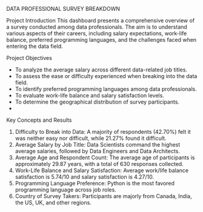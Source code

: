 DATA PROFESSIONAL SURVEY BREAKDOWN

Project Introduction
This dashboard presents a comprehensive overview of a survey conducted among data professionals. The aim is to understand various aspects of their careers, including salary expectations, work-life balance, preferred programming languages, and the challenges faced when entering the data field.

Project Objectives
- To analyze the average salary across different data-related job titles.
- To assess the ease or difficulty experienced when breaking into the data field.
- To identify preferred programming languages among data professionals.
- To evaluate work-life balance and salary satisfaction levels.
- To determine the geographical distribution of survey participants.
- 
Key Concepts and Results
1. Difficulty to Break into Data: A majority of respondents (42.70%) felt it was neither easy nor difficult, while 21.27% found it difficult.
2. Average Salary by Job Title: Data Scientists command the highest average salaries, followed by Data Engineers and Data Architects.
3. Average Age and Respondent Count: The average age of participants is approximately 29.87 years, with a total of 630 responses collected.
4. Work-Life Balance and Salary Satisfaction: Average work/life balance satisfaction is 5.74/10 and salary satisfaction is 4.27/10.
5. Programming Language Preference: Python is the most favored programming language across job roles.
6. Country of Survey Takers: Participants are majorly from Canada, India, the US, UK, and other regions.
